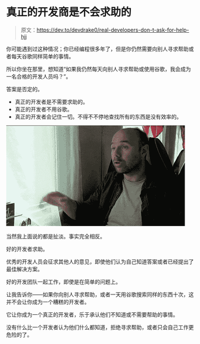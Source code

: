 # 真正的开发商是不会求助的

> 原文：<https://dev.to/devdrake0/real-developers-don-t-ask-for-help-hjj>

你可能遇到过这种情况；你已经编程很多年了，但是你仍然需要向别人寻求帮助或者每天谷歌同样简单的事情。

所以你坐在那里，想知道“如果我仍然每天向别人寻求帮助或使用谷歌，我会成为一名合格的开发人员吗？”。

答案是否定的。

*   真正的开发者是不需要求助的。
*   真正的开发者不用谷歌。
*   真正的开发者会记住一切。不得不不停地查找所有的东西是没有效率的。

[![That's bullshit!](img/97eeaaf32a6d9095f4fa9bcbe0706c16.png)](https://i.giphy.com/media/ybG5Au3UhHv4k/giphy.gif)

当然我上面说的都是扯淡。事实完全相反。

好的开发者求助。

优秀的开发人员会征求其他人的意见，即使他们认为自己知道答案或者已经提出了最佳解决方案。

好的开发团队一起工作，即使是在简单的问题上。

让我告诉你——如果你向别人寻求帮助，或者一天用谷歌搜索同样的东西十次，这并不会让你成为一个糟糕的开发者。

它让你成为一个真正的开发者，乐于承认他们不知道或不需要帮助的事情。

没有什么比一个开发者认为他们什么都知道，拒绝寻求帮助，或者只会自己工作更危险的了。